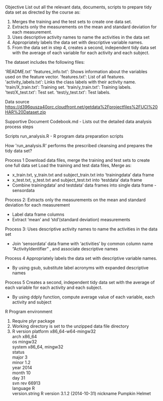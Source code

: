 
Objective
List out all the relevant data, documents, scripts to prepare tidy data set as directed by the course as:

1. Merges the training and the test sets to create one data set.
2. Extracts only the measurements on the mean and standard deviation for each measurement. 
3. Uses descriptive activity names to name the activities in the data set
4. Appropriately labels the data set with descriptive variable names. 
5. From the data set in step 4, creates a second, independent tidy data set with the average of each variable for each activity and each subject.

The dataset includes the following files:

'README.txt'
'features_info.txt': Shows information about the variables used on the feature vector.
'features.txt': List of all features.
'activity_labels.txt': Links the class labels with their activity name.
'train/X_train.txt': Training set.
'train/y_train.txt': Training labels.
'test/X_test.txt': Test set.
'test/y_test.txt': Test labels.

Data source
 https://d396qusza40orc.cloudfront.net/getdata%2Fprojectfiles%2FUCI%20HAR%20Dataset.zip 
 
Supportive Document
Codebook.md - Lists out the detailed data analysis process steps

Scripts
run_analysis.R  - R program data preparation scripts

How 'run_analysis.R' performs the prescribed cleansing and prepares the tidy data set?

Process 1 Download data files, merge the training and test sets to create one full data set
	Load the training and test data files, 	Merge  as:
-	x_train.txt, y_train.txt  and subject_train.txt  into ‘trainingdata’ data frame
-	x_test.txt, y_test.txt and subject_test.txt into ‘testdata’ data frame
-	Combine trainingdata’ and testdata’ data frames into single data frame - sensordata

Process 2:  Extracts only the measurements on the mean and standard deviation for each measurement
-	Label data frame columns
-	Extract ‘mean’ and ‘std’(standard deviation) measurements

Process 3:  Uses descriptive activity names to name the activities in the data set
-	Join ‘sensordata’ data frame with ‘activities’ by common column name “ActivityIdentifier”  , and associate descriptive names

Process 4  Appropriately labels the data set with descriptive variable names.
-	By using gsub, substitute label acronyms with expanded descriptive names 

Process 5  Creates a second, independent tidy data set with the average of each variable for each activity and each subject.
-	By using ddply function, compute average value of each variable, each activity and subject


R Program environment
1. Require plyr package
2. Working directory is set to the unzipped data file directory
3. R version
platform       x86_64-w64-mingw32          
arch           x86_64                      
os             mingw32                     
system         x86_64, mingw32             
status                                     
major          3                           
minor          1.2                         
year           2014                        
month          10                          
day            31                          
svn rev        66913                       
language       R                           
version.string R version 3.1.2 (2014-10-31)
nickname       Pumpkin Helmet       


